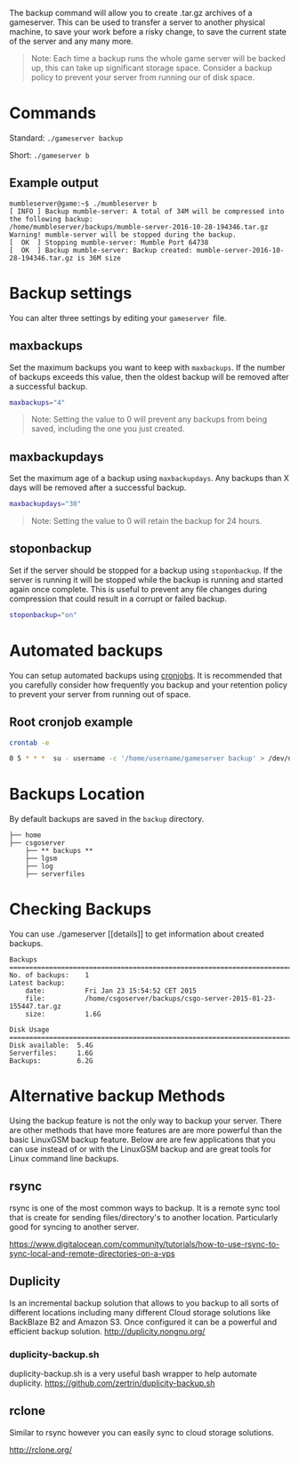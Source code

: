 The backup command will allow you to create .tar.gz archives of a gameserver. This can be used to transfer a server to another physical machine, to save your work before a risky change, to save the current state of the server and any many more.

> Note: Each time a backup runs the whole game server will be backed up, this can take up significant storage space. Consider a backup policy to prevent your server from running our of disk space.

# Commands

Standard: `./gameserver backup`

Short: `./gameserver b`

## Example output
```
mumbleserver@game:~$ ./mumbleserver b
[ INFO ] Backup mumble-server: A total of 34M will be compressed into the following backup:
/home/mumbleserver/backups/mumble-server-2016-10-28-194346.tar.gz
Warning! mumble-server will be stopped during the backup.
[  OK  ] Stopping mumble-server: Mumble Port 64738
[  OK  ] Backup mumble-server: Backup created: mumble-server-2016-10-28-194346.tar.gz is 36M size
```

# Backup settings
You can alter three settings by editing your `gameserver `file.

## maxbackups
Set the maximum backups you want to keep with `maxbackups`. If the number of backups exceeds this value, then the oldest backup will be removed after a successful backup.

````bash
maxbackups="4" 
````
> Note: Setting the value to 0 will prevent any backups from being saved, including the one you just created.

## maxbackupdays
Set the maximum age of a backup using `maxbackupdays`. Any backups than X days will be removed after a successful backup.

````bash
maxbackupdays="30"
````
>Note: Setting the value to 0 will retain the backup for 24 hours.

## stoponbackup
Set if the server should be stopped for a backup using `stoponbackup`. If the server is running it will be stopped while the backup is running and started again once complete. This is useful to prevent any file changes during compression that could result in a corrupt or failed backup. 

````bash
stoponbackup="on"
````

# Automated backups
You can setup automated backups using [cronjobs](https://github.com/GameServerManagers/LinuxGSM/wiki/Cronjobs). It is recommended that you carefully consider how frequently you backup and your retention policy to prevent your server from running out of space.

## Root cronjob example

````bash
crontab -e

0 5 * * *  su - username -c '/home/username/gameserver backup' > /dev/null 2>&1
````

# Backups Location
By default backups are saved in the `backup` directory.

    ├── home
    ├── csgoserver 
        ├── ** backups **       
        ├── lgsm
        ├── log       
        ├── serverfiles      


# Checking Backups
You can use ./gameserver [[details]] to get information about created backups.

    Backups
    ===============================================================================
    No. of backups:    1
    Latest backup:
        date:          Fri Jan 23 15:54:52 CET 2015
        file:          /home/csgoserver/backups/csgo-server-2015-01-23-155447.tar.gz
        size:          1.6G
    
    Disk Usage
    ===============================================================================
    Disk available:  5.4G
    Serverfiles:     1.6G
    Backups:         6.2G

# Alternative backup Methods
Using the backup feature is not the only way to backup your server. There are other methods that have more features are are more powerful than the basic LinuxGSM backup feature. Below are are few applications that you can use instead of or with the LinuxGSM backup and are great tools for Linux command line backups.

## rsync
rsync is one of the most common ways to backup. It is a remote sync tool that is create for sending files/directory's to another location. Particularly good for syncing to another server.

https://www.digitalocean.com/community/tutorials/how-to-use-rsync-to-sync-local-and-remote-directories-on-a-vps

## Duplicity
Is an incremental backup solution that allows to you backup to all sorts of different locations including many different Cloud storage solutions like BackBlaze B2 and Amazon S3. Once configured it can be a powerful and efficient backup solution.
http://duplicity.nongnu.org/

### duplicity-backup.sh 
duplicity-backup.sh is a very useful bash wrapper to help automate duplicity. https://github.com/zertrin/duplicity-backup.sh

## rclone
Similar to rsync however you can easily sync to cloud storage solutions.

http://rclone.org/
